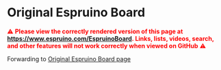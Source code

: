 <!--- Copyright (c) 2018 Gordon Williams, Pur3 Ltd. See the file LICENSE for copying permission. -->
Original Espruino Board
========================

<span style="color:red">:warning: **Please view the correctly rendered version of this page at https://www.espruino.com/EspruinoBoard. Links, lists, videos, search, and other features will not work correctly when viewed on GitHub** :warning:</span>

<script><!--
window.location = "Original";
--></script>

Forwarding to [Original Espruino Board page](/Original)
